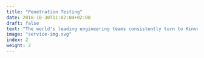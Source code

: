 ```yaml
---
title: "Penetration Testing"
date: 2018-10-30T11:02:04+02:00
draft: false
text: "The world's leading engineering teams consistently turn to Kinvolk to tackle their most difficult technology challenges."
image: "service-img.svg"
index: 2
weight: 2
---
```


